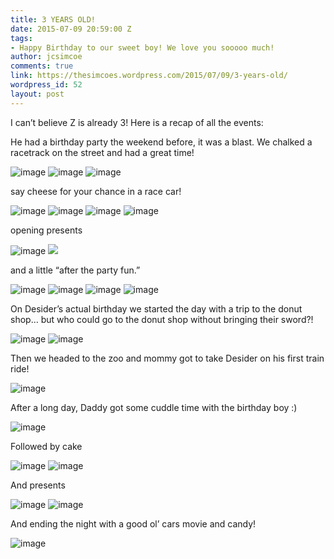 ```yaml
---
title: 3 YEARS OLD!
date: 2015-07-09 20:59:00 Z
tags:
- Happy Birthday to our sweet boy! We love you sooooo much!
author: jcsimcoe
comments: true
link: https://thesimcoes.wordpress.com/2015/07/09/3-years-old/
wordpress_id: 52
layout: post
---
```


I can’t believe Z is already 3! Here is a recap of all the events:

He had a birthday party the weekend before, it was a blast. We chalked a racetrack on the street and had a great time!

![image](/public/assets/f297843de50585754c6386e43cd44a11/tumblr_inline_nr8nahrjcZ1qb8l8q_1280.jpg)
![image](/public/assets/tumblr_inline_nr8n777s9a1qb8l8q_1280.jpg)
![image](/public/assets/tumblr_inline_nr8naxuPCZ1qb8l8q_1280.jpg)

say cheese for your chance in a race car!

![image](/public/assets/tumblr_inline_nr8n7ch4QQ1qb8l8q_1280.jpg)
![image](/public/assets/tumblr_inline_nr8n7iCBUp1qb8l8q_1280.jpg)
![image](/public/assets/tumblr_inline_nr8n7vEtng1qb8l8q_1280.jpg)
![image](/public/assets/tumblr_inline_nr8n87Spi91qb8l8q_1280.jpg)

opening presents

![image](/public/assets/tumblr_inline_nr8nbfEIzv1qb8l8q_1280.jpg)
![](/public/assets/tumblr_inline_nr8nc1f4Ss1qb8l8q_1280.jpg)

and a little “after the party fun.” 

![image](/public/assets/tumblr_inline_nr8nc9ucxa1qb8l8q_1280.jpg)
![image](/public/assets/tumblr_inline_nr8ncgUEFQ1qb8l8q_1280.jpg)
![image](/public/assets/tumblr_inline_nr8ncs4v9U1qb8l8q_1280.jpg)
![image](/public/assets/tumblr_inline_nr8ndcmOfR1qb8l8q_1280.jpg)

On Desider’s actual birthday we started the day with a trip to the donut shop… but who could go to the donut shop without bringing their sword?!

![image](/public/assets/tumblr_inline_nr8nh55uhw1qb8l8q_1280.jpg)
![image](/public/assets/tumblr_inline_nr8nhbL2ng1qb8l8q_1280.jpg)

Then we headed to the zoo and mommy got to take Desider on his first train ride!

![image](/public/assets/tumblr_inline_nr8ni7eDtF1qb8l8q_1280.jpg)

After a long day, Daddy got some cuddle time with the birthday boy :)

![image](/public/assets/tumblr_inline_nr8nixpVRj1qb8l8q_1280.jpg)

Followed by cake

![image](/public/assets/tumblr_inline_nr8njgpK6S1qb8l8q_1280.jpg)
![image](/public/assets/tumblr_inline_nr8njtirF61qb8l8q_1280.jpg)

And presents

![image](/public/assets/tumblr_inline_nr8nkzNfjj1qb8l8q_1280.jpg)
![image](/public/assets/tumblr_inline_nr8nlb0LVW1qb8l8q_1280.jpg)

And ending the night with a good ol’ cars movie and candy!

![image](/public/assets/tumblr_inline_nr8nlqgqFX1qb8l8q_1280.jpg)
